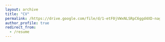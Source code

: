 ```yaml
---
layout: archive
title: "CV"
permalink: /https://drive.google.com/file/d/1-etF0jVWxNLSRpC6ggd4XD-nagYuLEdK/view/
author_profile: true
redirect_from:
  - /resume
---
```

